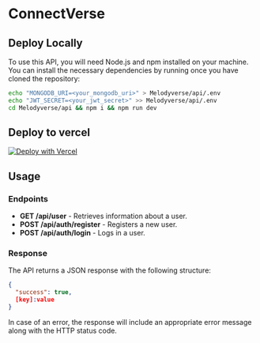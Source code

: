 # ConnectVerse


## Deploy Locally
To use this API, you will need Node.js and npm installed on your machine. You can install the necessary dependencies by running once you have cloned the repository:

```bash
echo "MONGODB_URI=<your_mongodb_uri>" > Melodyverse/api/.env
echo "JWT_SECRET=<your_jwt_secret>" >> Melodyverse/api/.env
cd Melodyverse/api && npm i && npm run dev
```

## Deploy to vercel
[![Deploy with Vercel](https://vercel.com/button)](https://vercel.com/new/clone?repository-url=https%3A%2F%2Fgithub.com%2FQewertyy%2FMelodyverse&demo-title=MelodyVerse&demo-url=https%3A%2F%2Fmelodyverse-api.vercel.app%2F)

## Usage

### Endpoints
- **GET /api/user** - Retrieves information about a user.
- **POST /api/auth/register** - Registers a new user.
- **POST /api/auth/login** - Logs in a user.

### Response
The API returns a JSON response with the following structure:

```json
{
  "success": true,
  [key]:value
}
```

In case of an error, the response will include an appropriate error message along with the HTTP status code.